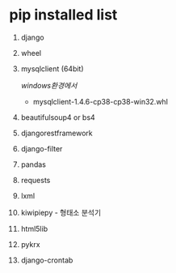 # pip installed list

1. django

2. wheel

3. mysqlclient (64bit)

   *windows환경에서*

   - mysqlclient-1.4.6-cp38-cp38-win32.whl

4. beautifulsoup4 or bs4

5. djangorestframework

6. django-filter

7. pandas

8. requests

9. lxml

10. kiwipiepy - 형태소 분석기

11. html5lib

12. pykrx

13. django-crontab